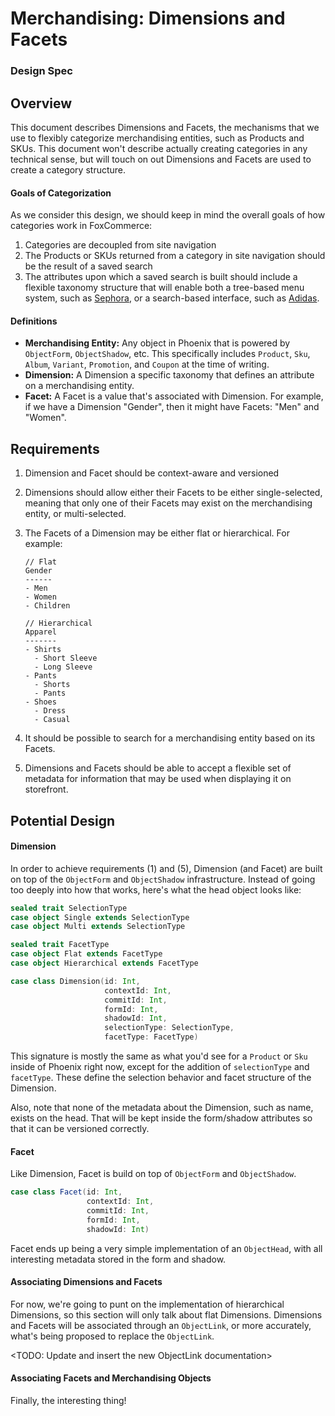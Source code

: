 # Merchandising: Dimensions and Facets
### Design Spec

## Overview

This document describes Dimensions and Facets, the mechanisms that we use to
flexibly categorize merchandising entities, such as Products and SKUs. This
document won't describe actually creating categories in any technical sense, but
will touch on out Dimensions and Facets are used to create a category structure.

#### Goals of Categorization

As we consider this design, we should keep in mind the overall goals of how
categories work in FoxCommerce:

1. Categories are decoupled from site navigation
2. The Products or SKUs returned from a category in site navigation should be
   the result of a saved search
3. The attributes upon which a saved search is built should include a flexible
   taxonomy structure that will enable both a tree-based menu system, such as
   [Sephora](http://www.sephora.com), or a search-based interface, such as
   [Adidas](http://www.adidas.com).

#### Definitions

* **Merchandising Entity:** Any object in Phoenix that is powered by `ObjectForm`,
  `ObjectShadow`, etc. This specifically includes `Product`, `Sku`, `Album`,
  `Variant`, `Promotion`, and `Coupon` at the time of writing.
* **Dimension:** A Dimension a specific taxonomy that defines an attribute on a
  merchandising entity.
* **Facet:** A Facet is a value that's associated with Dimension. For example,
  if we have a Dimension "Gender", then it might have Facets: "Men" and "Women".

## Requirements

1. Dimension and Facet should be context-aware and versioned
2. Dimensions should allow either their Facets to be either single-selected,
   meaning that only one of their Facets may exist on the merchandising entity,
   or multi-selected.
3. The Facets of a Dimension may be either flat or hierarchical. For example:

    ```
    // Flat
    Gender
    ------
    - Men
    - Women
    - Children

    // Hierarchical
    Apparel
    -------
    - Shirts
      - Short Sleeve
      - Long Sleeve
    - Pants
      - Shorts
      - Pants
    - Shoes
      - Dress
      - Casual
    ```

4. It should be possible to search for a merchandising entity based on its Facets.
5. Dimensions and Facets should be able to accept a flexible set of metadata for
   information that may be used when displaying it on storefront.

## Potential Design

#### Dimension

In order to achieve requirements (1) and (5), Dimension (and Facet) are built on
top of the `ObjectForm` and `ObjectShadow` infrastructure. Instead of going too
deeply into how that works, here's what the head object looks like:

```Scala
sealed trait SelectionType
case object Single extends SelectionType
case object Multi extends SelectionType

sealed trait FacetType
case object Flat extends FacetType
case object Hierarchical extends FacetType

case class Dimension(id: Int,
                     contextId: Int,
                     commitId: Int,
                     formId: Int,
                     shadowId: Int,
                     selectionType: SelectionType,
                     facetType: FacetType)
```

This signature is mostly the same as what you'd see for a `Product` or `Sku`
inside of Phoenix right now, except for the addition of `selectionType` and
`facetType`. These define the selection behavior and facet structure of the
Dimension.

Also, note that none of the metadata about the Dimension, such as name, exists
on the head. That will be kept inside the form/shadow attributes so that it can
be versioned correctly.

#### Facet

Like Dimension, Facet is build on top of `ObjectForm` and `ObjectShadow`.

```Scala
case class Facet(id: Int,
                 contextId: Int,
                 commitId: Int,
                 formId: Int,
                 shadowId: Int)
```

Facet ends up being a very simple implementation of an `ObjectHead`, with all
interesting metadata stored in the form and shadow.

#### Associating Dimensions and Facets

For now, we're going to punt on the implementation of hierarchical Dimensions,
so this section will only talk about flat Dimensions. Dimensions and Facets will
be associated through an `ObjectLink`, or more accurately, what's being proposed
to replace the `ObjectLink`.

<TODO: Update and insert the new ObjectLink documentation>

#### Associating Facets and Merchandising Objects

Finally, the interesting thing!
